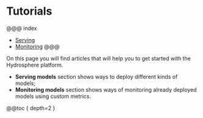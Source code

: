 # Tutorials

@@@ index
* [Serving](serving/index.md)
* [Monitoring](monitoring/index.md)
@@@

On this page you will find articles that will help you to get started with the Hydrosphere platform. 

- **Serving models** section shows ways to deploy different kinds of models; 
- **Monitoring models** section shows ways of monitoring already deployed models using custom metrics. 

@@toc { depth=2 }
